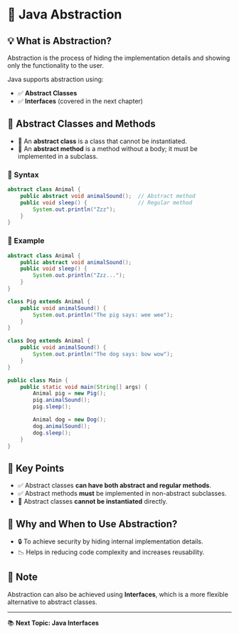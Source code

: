 
# 📘 Java Abstraction

## 💡 What is Abstraction?
Abstraction is the process of hiding the implementation details and showing only the functionality to the user.

Java supports abstraction using:
- ✅ **Abstract Classes**
- ✅ **Interfaces** (covered in the next chapter)

## 🔧 Abstract Classes and Methods

- 📌 An **abstract class** is a class that cannot be instantiated.
- 📌 An **abstract method** is a method without a body; it must be implemented in a subclass.

### 🧱 Syntax
```java
abstract class Animal {
    public abstract void animalSound();  // Abstract method
    public void sleep() {                // Regular method
        System.out.println("Zzz");
    }
}
```

### 🐾 Example
```java
abstract class Animal {
    public abstract void animalSound();
    public void sleep() {
        System.out.println("Zzz...");
    }
}

class Pig extends Animal {
    public void animalSound() {
        System.out.println("The pig says: wee wee");
    }
}

class Dog extends Animal {
    public void animalSound() {
        System.out.println("The dog says: bow wow");
    }
}

public class Main {
    public static void main(String[] args) {
        Animal pig = new Pig();
        pig.animalSound();
        pig.sleep();

        Animal dog = new Dog();
        dog.animalSound();
        dog.sleep();
    }
}
```

## 🔑 Key Points
- ✅ Abstract classes **can have both abstract and regular methods**.
- ✅ Abstract methods **must** be implemented in non-abstract subclasses.
- 🚫 Abstract classes **cannot be instantiated** directly.

## 🎯 Why and When to Use Abstraction?
- 🔒 To achieve security by hiding internal implementation details.
- 📉 Helps in reducing code complexity and increases reusability.

## 📌 Note
Abstraction can also be achieved using **Interfaces**, which is a more flexible alternative to abstract classes.

---

📚 **Next Topic: Java Interfaces**
